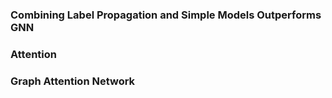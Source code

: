 ### Combining Label Propagation and Simple Models Outperforms GNN

### Attention

### Graph Attention Network